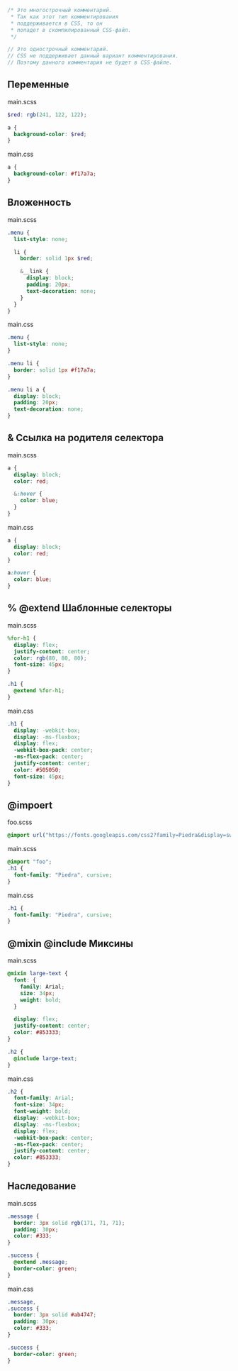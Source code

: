 ```scss
/* Это многострочный комментарий.
 * Так как этот тип комментирования
 * поддерживается в CSS, то он
 * попадет в скомпилированный CSS-файл.
 */

// Это однострочный комментарий.
// CSS не поддерживает данный вариант комментирования.
// Поэтому данного комментария не будет в CSS-файле.
```

## Переменные

main.scss

```scss
$red: rgb(241, 122, 122);

a {
  background-color: $red;
}
```

main.css

```css
a {
  background-color: #f17a7a;
}
```

## Вложенность

main.scss

```scss
.menu {
  list-style: none;

  li {
    border: solid 1px $red;

    &__link {
      display: block;
      padding: 20px;
      text-decoration: none;
    }
  }
}
```

main.css

```css
.menu {
  list-style: none;
}

.menu li {
  border: solid 1px #f17a7a;
}

.menu li a {
  display: block;
  padding: 20px;
  text-decoration: none;
}
```

## & Ссылка на родителя селектора

main.scss

```scss
a {
  display: block;
  color: red;

  &:hover {
    color: blue;
  }
}
```

main.css

```css
a {
  display: block;
  color: red;
}

a:hover {
  color: blue;
}
```

## % @extend Шаблонные селекторы

main.scss

```scss
%for-h1 {
  display: flex;
  justify-content: center;
  color: rgb(80, 80, 80);
  font-size: 45px;
}

.h1 {
  @extend %for-h1;
}
```

main.css

```css
.h1 {
  display: -webkit-box;
  display: -ms-flexbox;
  display: flex;
  -webkit-box-pack: center;
  -ms-flex-pack: center;
  justify-content: center;
  color: #505050;
  font-size: 45px;
}
```

## @impoert

foo.scss

```scss
@import url("https://fonts.googleapis.com/css2?family=Piedra&display=swap");
```

main.scss

```scss
@import "foo";
.h1 {
  font-family: "Piedra", cursive;
}
```

main.css

```css
.h1 {
  font-family: "Piedra", cursive;
}
```

## @mixin @include Миксины

main.scss

```scss
@mixin large-text {
  font: {
    family: Arial;
    size: 34px;
    weight: bold;
  }

  display: flex;
  justify-content: center;
  color: #853333;
}

.h2 {
  @include large-text;
}
```

main.css

```css
.h2 {
  font-family: Arial;
  font-size: 34px;
  font-weight: bold;
  display: -webkit-box;
  display: -ms-flexbox;
  display: flex;
  -webkit-box-pack: center;
  -ms-flex-pack: center;
  justify-content: center;
  color: #853333;
}
```

## Наследование

main.scss

```scss
.message {
  border: 3px solid rgb(171, 71, 71);
  padding: 30px;
  color: #333;
}

.success {
  @extend .message;
  border-color: green;
}
```

main.css

```css
.message,
.success {
  border: 3px solid #ab4747;
  padding: 30px;
  color: #333;
}

.success {
  border-color: green;
}
```
